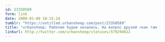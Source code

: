 ```yaml
---
id: 23350589
form: link
date: 2008-01-09 18:15:14
tumblr: "https://untitled.urbansheep.com/post/23350589"
title: "urbansheep: Рабочие будни начались. На вопрос друзей «как там твоя работа» я обычно отвечаю «бывает хорошо, бывает сложно»."
linkurl: http://twitter.com/urbansheep/statuses/579294822
---
```


